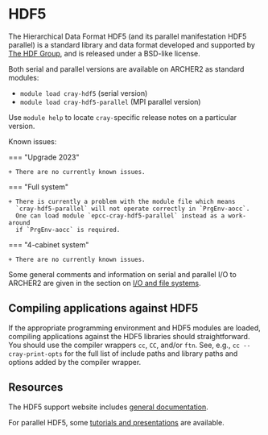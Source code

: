 # HDF5

The Hierarchical Data Format HDF5
(and its parallel manifestation HDF5 parallel) is a standard library
and data format developed and supported by
[The HDF Group](https://www.hdfgroup.org/), and
is released under a BSD-like license.

Both serial and parallel versions are available on ARCHER2 as
standard modules:

  + `module load cray-hdf5` (serial version)
  + `module load cray-hdf5-parallel` (MPI parallel version)

Use `module help` to locate `cray-`specific release notes on a
particular version.

Known issues:

=== "Upgrade 2023"

    + There are no currently known issues.

=== "Full system"

    + There is currently a problem with the module file which means
      `cray-hdf5-parallel` will not operate correctly in `PrgEnv-aocc`.
      One can load module `epcc-cray-hdf5-parallel` instead as a work-around
      if `PrgEnv-aocc` is required.

=== "4-cabinet system"

    + There are no currently known issues.

Some general comments and information on serial and parallel I/O
to ARCHER2 are given in the section on
[I/O and file systems](../user-guide/io.md).

## Compiling applications against HDF5

If the appropriate programming environment and HDF5 modules are loaded,
compiling applications against the HDF5 libraries should straightforward.
You should use the compiler wrappers `cc`, `CC`, and/or `ftn`. See, e.g.,
`cc --cray-print-opts` for the full list of include paths and library
paths and options added by the compiler wrapper.


## Resources

The HDF5 support website includes [general documentation](https://support.hdfgroup.org/documentation/index.html).

For parallel HDF5, some [tutorials and presentations](https://support.hdfgroup.org/documentation/hdf5-docs/hdf5_topics/ParallelHDF5.html) are available.
